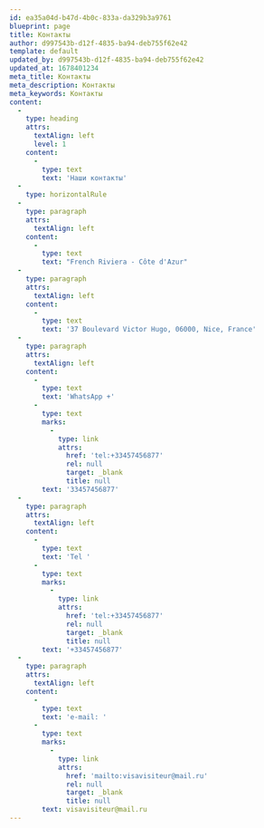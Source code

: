 ```yaml
---
id: ea35a04d-b47d-4b0c-833a-da329b3a9761
blueprint: page
title: Контакты
author: d997543b-d12f-4835-ba94-deb755f62e42
template: default
updated_by: d997543b-d12f-4835-ba94-deb755f62e42
updated_at: 1678401234
meta_title: Контакты
meta_description: Контакты
meta_keywords: Контакты
content:
  -
    type: heading
    attrs:
      textAlign: left
      level: 1
    content:
      -
        type: text
        text: 'Наши контакты'
  -
    type: horizontalRule
  -
    type: paragraph
    attrs:
      textAlign: left
    content:
      -
        type: text
        text: "French Riviera - Côte d'Azur"
  -
    type: paragraph
    attrs:
      textAlign: left
    content:
      -
        type: text
        text: '37 Boulevard Victor Hugo, 06000, Nice, France'
  -
    type: paragraph
    attrs:
      textAlign: left
    content:
      -
        type: text
        text: 'WhatsApp +'
      -
        type: text
        marks:
          -
            type: link
            attrs:
              href: 'tel:+33457456877'
              rel: null
              target: _blank
              title: null
        text: '33457456877'
  -
    type: paragraph
    attrs:
      textAlign: left
    content:
      -
        type: text
        text: 'Tel '
      -
        type: text
        marks:
          -
            type: link
            attrs:
              href: 'tel:+33457456877'
              rel: null
              target: _blank
              title: null
        text: '+33457456877'
  -
    type: paragraph
    attrs:
      textAlign: left
    content:
      -
        type: text
        text: 'e-mail: '
      -
        type: text
        marks:
          -
            type: link
            attrs:
              href: 'mailto:visavisiteur@mail.ru'
              rel: null
              target: _blank
              title: null
        text: visavisiteur@mail.ru
---
```

